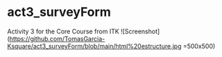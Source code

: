 # act3_surveyForm
Activity 3 for the Core Course from ITK
![Screenshot](https://github.com/TomasGarcia-Ksquare/act3_surveyForm/blob/main/html%20estructure.jpg =500x500)
